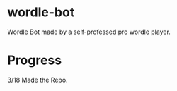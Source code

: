 # wordle-bot
Wordle Bot made by a self-professed pro wordle player.


# Progress
3/18 Made the Repo. 